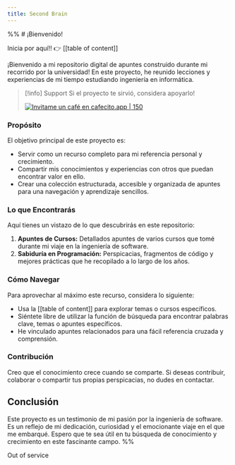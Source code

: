 ```yaml
---
title: Second Brain
---
```

%% # ¡Bienvenido! 

Inicia por aquí!! 👉 [[table of content]] 

¡Bienvenido a mi repositorio digital de apuntes construido durante mi recorrido por la universidad! En este proyecto, he reunido lecciones y experiencias de mi tiempo estudiando ingeniería en informática. 

>[!info] Support 
>Si el proyecto te sirvió, considera apoyarlo! 
>
>[![Invitame un café en cafecito.app | 150](https://cdn.cafecito.app/imgs/buttons/button_6.svg)](https://cafecito.app/valenottaviano)
### Propósito
El objetivo principal de este proyecto es:
- Servir como un recurso completo para mi referencia personal y crecimiento.
- Compartir mis conocimientos y experiencias con otros que puedan encontrar valor en ello.
- Crear una colección estructurada, accesible y organizada de apuntes para una navegación y aprendizaje sencillos.

### Lo que Encontrarás
Aquí tienes un vistazo de lo que descubrirás en este repositorio:
1. **Apuntes de Cursos:** Detallados apuntes de varios cursos que tomé durante mi viaje en la ingeniería de software.
2. **Sabiduría en Programación:** Perspicacias, fragmentos de código y mejores prácticas que he recopilado a lo largo de los años.

### Cómo Navegar
Para aprovechar al máximo este recurso, considera lo siguiente:
- Usa la [[table of content]] para explorar temas o cursos específicos.
- Siéntete libre de utilizar la función de búsqueda para encontrar palabras clave, temas o apuntes específicos.
- He vinculado apuntes relacionados para una fácil referencia cruzada y comprensión.

### Contribución
Creo que el conocimiento crece cuando se comparte. Si deseas contribuir, colaborar o compartir tus propias perspicacias, no dudes en contactar.

## Conclusión
Este proyecto es un testimonio de mi pasión por la ingeniería de software. Es un reflejo de mi dedicación, curiosidad y el emocionante viaje en el que me embarqué. Espero que te sea útil en tu búsqueda de conocimiento y crecimiento en este fascinante campo. %%

Out of service